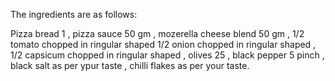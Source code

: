 The ingredients are as follows:

Pizza bread 1 , pizza sauce 50 gm , mozerella cheese blend 50 gm , 1/2 tomato chopped in ringular shaped
1/2 onion chopped in ringular shaped , 1/2 capsicum chopped in ringular shaped , olives 25 , black pepper
5 pinch , black salt as per ypur taste , chilli flakes as per your taste.
